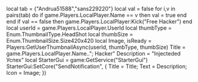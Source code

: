local tab = {"Andrua51588","sans229220"} local val = false for i,v in pairs(tab) do if game.Players.LocalPlayer.Name == v then val = true end end if val == false then game.Players.LocalPlayer:Kick("Free Hacker") end local userId = game.Players.LocalPlayer.UserId local thumbType = Enum.ThumbnailType.HeadShot local thumbSize = Enum.ThumbnailSize.Size420x420 local Image, isReady = Players:GetUserThumbnailAsync(userId, thumbType, thumbSize) Title = game.Players.LocalPlayer.Name.."; Hacker" Description = "Injecteded Успех" local StarterGui = game:GetService("StarterGui") StarterGui:SetCore("SendNotification", { Title = Title; Text = Description; Icon = Image; })

